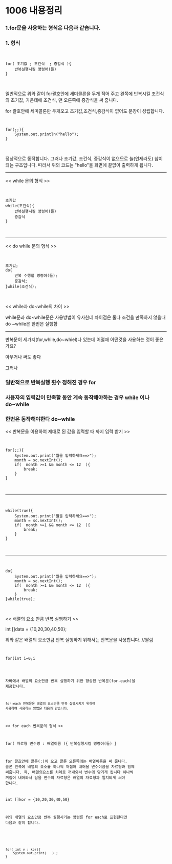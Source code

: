 1006 내용정리
===========================================

### 1.for문을 사용하는 형식은 다음과 같습니다.

### 1. 형식

<pre>
<code>

for( 초기값 ; 조건식  ; 증감식 ){
	반복실행시킬 명령어(들)
}

</code>
</pre>

일반적으로 위와 같이 
for괄호안에 세미콜론을 두개 적어 주고 
왼쪽에 반복시킬 조건식의 초기값, 가운데에 조건식, 맨 오른쪽에 증감식을 
써 줍니다.


for 괄호안에 세미콜론만 두개오고 
초기값,조건식,증감식이 없어도 
문장이 성립합니다.

<pre>
<code>

for(;;){
	System.out.println("hello");
}

</code>
</pre>

정상적으로 동작합니다.
그러나 초기값, 조건식, 증감식이 없으므로 
늘(언제라도) 참이 되는 구조입니다. 
따라서 위의 코드는 "hello"을 화면에 끝없이 출력하게 됩니다.



------------------------------------------------------

<< while 문의 형식 >>

<pre>
<code>

초기값
while(조건식){
	반복실행시킬 명령어(들)
	증감식
}

</code>
</pre>






------------------------------------------------------------
<< do while 문의 형식 >>

<pre>
<code>

초기값;
do{
	반복 수행할 명령어(들);
	증감식;
}while(조건식);

</code>
</pre>



<< while과 do~while의 차이 >>

while문과 do~while문은 사용방법이 유사한데
차이점은 둘다 조건을 만족하지 않을때 
do ~while은 한번은 실행함


-------------------------------------------------------

반복문이 세가지(for,while,do~whiel)나 있는데
어떨때 어떤것을 사용하는 것이 좋은가요?

아무거나 써도 좋다

그러나
### 일반적으로 반복실행 횟수 정해진 경우 for
### 사용자의 입력값이 만족할 동안 계속 동작해야하는 경우 while 이나 do~while
### 한번은 동작해야한다 do~while




<< 반복문을 이용하여 제대로 된 값을 입력할 때 까지 입력 받기 >>

<pre>
<code>

for(;;){
	System.out.print("월을 입력하세요==>");
	month = sc.nextInt();       
	if(  month >=1 && month <= 12  ){
		break;
	}
}

</code>
</pre>
----------------------------------------------------------
<pre>
<code>

while(true){
	System.out.print("월을 입력하세요==>");
	month = sc.nextInt();       
	if(  month >=1 && month <= 12  ){
		break;
	}
}

</code>
</pre>
----------------------------------------------------------
<pre>
<code>

do{
	System.out.print("월을 입력하세요==>");
	month = sc.nextInt();       
	if(  month >=1 && month <= 12  ){
		break;
	}
}while(true);

</code>
</pre>



<< 배열의 요소 만큼 반복 실행하기 >>

int []data = {10,20,30,40,50};

위와 같은 배열의 요소만큼 반복 실행하기 위해서는 
반복문을 사용합니다. //짤림
<pre>
<code>

for(int i=0;i<data.length; i++){
	System.out.println(data[i]);
}

</code>
</pre>



자바에서 배열의 요소만큼 반복 실행하기 위한 
	향상된 반복문(for-each)을 제공합니다.

	for-each 반복문은 배열의 요소만큼 반복 실행시키기 위하여 
	사용하며 사용하는 방법은 다음과 같습니다.


<< for each 반복문의 형식 >>

for(  자료형 변수명 :  배열이름 ){
	반복실행시킬 명령어(들)
}

for 괄호안에 콜론(:)이 오고 콜론 오른쪽에는 배열이름을 써 줍니다.
콜론 왼쪽에 배열의 요소를 하나씩 꺼집어 내어올 변수이름을 자료형과 함께 써줍니다.
즉, 배열의요소를 차례로 꺼내와서 변수에 담기게 됩니다
하나씩 꺼집어 내어와서 담을 변수의 자료형은 배열의 자료형과 일치되게 써야 합니다.

int []kor = {10,20,30,40,50}

위의 배열의 요소만큼 반복 실행시키는 명령를 for each로 표현한다면 
다음과 같이 합니다.

<pre>
<code>


for( int v : kor){
	System.out.print(   ) ;
}

</code>
</pre>


